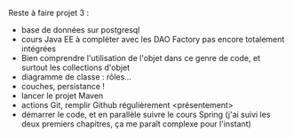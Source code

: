 Reste à faire projet 3 :
- base de données sur postgresql <fait>
- cours Java EE à compléter avec les DAO Factory pas encore totalement intégrées
- Bien comprendre l'utilisation de l'objet dans ce genre de code, et surtout les collections d'objet  <en cours>
- diagramme de classe : rôles... <en cours>
- couches, persistance ! 
- lancer le projet Maven 
- actions Git, remplir Github régulièrement <présentement>
- démarrer le code, et en parallèle suivre le cours Spring (j'ai suivi les deux premiers chapitres, ça me paraît complexe pour l'instant)
 
